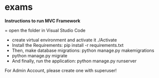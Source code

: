 # exams
**Instructions to run MVC Framework**

= open the folder in Visual Studio Code
- create virtual environment and activate it ./Activate
- Install the Requirements: pip install -r requirements.txt
- Then, make database migrations: python manage.py makemigrations
- python manage.py migrate
- And finally, run the application: python manage.py runserver

For Admin Account, please create one with superuser!

